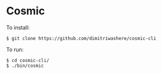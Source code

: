 # Cosmic

To install:

    $ git clone https://github.com/dimitriwashere/cosmic-cli

To run:

    $ cd cosmic-cli/
    $ ./bin/cosmic
